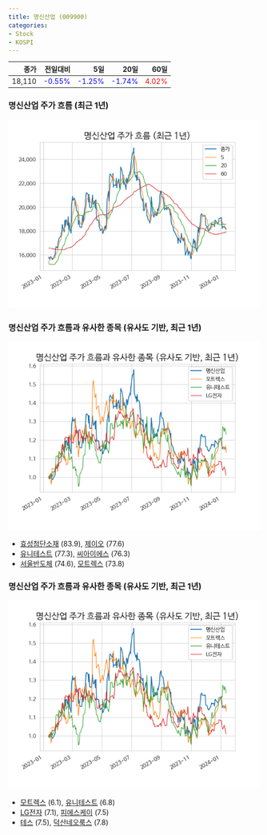 ```yaml
---
title: 명신산업 (009900)
categories:
- Stock
- KOSPI
---
```


|종가|전일대비|5일|20일|60일|
|---:|-------:|--:|---:|---:|
|18,110|<span style="color: blue">-0.55%</span>|<span style="color: blue">-1.25%</span>|<span style="color: blue">-1.74%</span>|<span style="color: red">4.02%</span>|

<!-- more -->
### 명신산업 주가 흐름 (최근 1년)
![009900](/assets/images/stock/009900.png)


### 명신산업 주가 흐름과 유사한 종목 (유사도 기반, 최근 1년)
![009900](/assets/images/stock/009900_sim.png)

- [효성첨단소재](/298050/) (83.9), [제이오](/418550/) (77.6)
- [유니테스트](/086390/) (77.3), [씨아이에스](/222080/) (76.3)
- [서울반도체](/046890/) (74.6), [모트렉스](/118990/) (73.8)


### 명신산업 주가 흐름과 유사한 종목 (유사도 기반, 최근 1년)
![009900](/assets/images/stock/009900_sim.png)

- [모트렉스](/118990/) (6.1), [유니테스트](/086390/) (6.8)
- [LG전자](/066570/) (7.1), [피에스케이](/319660/) (7.5)
- [테스](/095610/) (7.5), [덕산네오룩스](/213420/) (7.8)